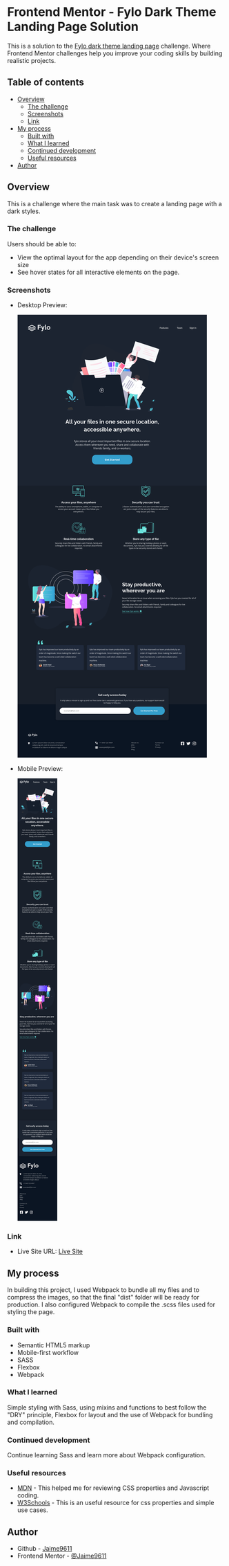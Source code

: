 # Frontend Mentor - Fylo Dark Theme Landing Page Solution

This is a solution to the [Fylo dark theme landing page](https://www.frontendmentor.io/challenges/tip-calculator-app-ugJNGbJUX) challenge. Where Frontend Mentor challenges help you improve your coding skills by building realistic projects.

## Table of contents

- [Overview](#overview)
  - [The challenge](#the-challenge)
  - [Screenshots](#screenshots)
  - [Link](#link)
- [My process](#my-process)
  - [Built with](#built-with)
  - [What I learned](#what-i-learned)
  - [Continued development](#continued-development)
  - [Useful resources](#useful-resources)
- [Author](#author)

## Overview

This is a challenge where the main task was to create a landing page with a dark styles.

### The challenge

Users should be able to:

- View the optimal layout for the app depending on their device's screen size
- See hover states for all interactive elements on the page.

### Screenshots

- Desktop Preview:

  ![Desktop Preview](./screenshots/DesktopView.png)

- Mobile Preview:

  ![Mobile Preview](./screenshots/MobileView.png)
  

### Link
- Live Site URL: [Live Site](https://jaime9611.github.io/fylo-landing-page/)

## My process

In building this project, I used Webpack to bundle all my files and to compress the images, so that the final "dist" folder will be ready for production. I also configured Webpack to compile the .scss files used for styling the page.

### Built with

- Semantic HTML5 markup
- Mobile-first workflow
- SASS
- Flexbox
- Webpack

### What I learned

Simple styling with Sass, using mixins and functions to best follow the "DRY" principle, Flexbox for layout and the use of Webpack for bundling and compilation.

### Continued development

Continue learning Sass and learn more about Webpack configuration.

### Useful resources

- [MDN](https://developer.mozilla.org/es/docs/Learn) - This helped me for reviewing CSS properties and Javascript coding.
- [W3Schools](https://www.w3schools.com/css/) - This is an useful resource for css properties and simple use cases.

## Author

- Github - [Jaime9611](https://github.com/Jaime9611)
- Frontend Mentor - [@Jaime9611](https://www.frontendmentor.io/profile/Jaime9611)
